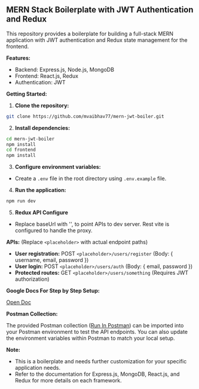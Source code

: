 ## MERN Stack Boilerplate with JWT Authentication and Redux

This repository provides a boilerplate for building a full-stack MERN application with JWT authentication and Redux state management for the frontend. 

**Features:**

* Backend: Express.js, Node.js, MongoDB
* Frontend: React.js, Redux
* Authentication: JWT

**Getting Started:**

1. **Clone the repository:**

```bash
git clone https://github.com/mvaibhav77/mern-jwt-boiler.git
```

2. **Install dependencies:**

```bash
cd mern-jwt-boiler
npm install
cd frontend
npm install
```

3. **Configure environment variables:**

* Create a `.env` file in the root directory using `.env.example` file.

4. **Run the application:**

```bash
npm run dev
```
5. **Redux API Configure**
* Replace baseUrl with '', to point APIs to dev server. Rest vite is configured to handle the proxy.

**APIs:** (Replace `<placeholder>` with actual endpoint paths)

* **User registration:** POST `<placeholder>/users/register` (Body: { username, email, password })
* **User login:** POST `<placeholder>/users/auth` (Body: { email, password })
* **Protected routes:** GET `<placeholder>/users/something` (Requires JWT authorization)

**Google Docs For Step by Step Setup:**

[Open Doc](https://docs.google.com/document/d/1UYZRDj85LBIYR3q9EmLqlNUfpiB86EeDA6i-hmQQdbM/edit?usp=sharing)

**Postman Collection:**

The provided Postman collection ([Run In Postman](https://app.getpostman.com/run-collection/21234634-032220f9-8590-40b4-9364-3b2acf6a6f78?action=collection%2Ffork&source=rip_markdown&collection-url=entityId%3D21234634-032220f9-8590-40b4-9364-3b2acf6a6f78%26entityType%3Dcollection%26workspaceId%3D7d018b0c-807a-46d8-be66-493fce1d7dfc#?env%5BMERN%20AUTH%5D=W3sia2V5IjoiYWNjZXNzX3Rva2VuIiwidmFsdWUiOiJzb21lX3Rva2VuIiwiZW5hYmxlZCI6dHJ1ZSwidHlwZSI6ImRlZmF1bHQiLCJzZXNzaW9uVmFsdWUiOiIiLCJzZXNzaW9uSW5kZXgiOjB9XQ==)) can be imported into your Postman environment to test the API endpoints. You can also update the environment variables within Postman to match your local setup.

**Note:**

* This is a boilerplate and needs further customization for your specific application needs.
* Refer to the documentation for Express.js, MongoDB, React.js, and Redux for more details on each framework.
